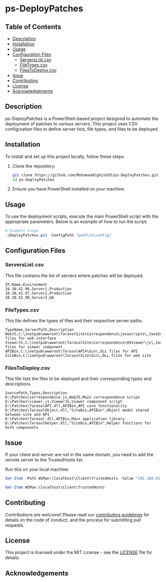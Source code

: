 # ps-DeployPatches

## Table of Contents
- [Description](#description)
- [Installation](#installation)
- [Usage](#usage)
- [Configuration Files](#configuration-files)
  - [ServersList.csv](#serverslistcsv)
  - [FileTypes.csv](#filetypescsv)
  - [FilesToDeploy.csv](#filestodeploycsv)
- [Issue](#issue)
- [Contributing](#contributing)
- [License](#license)
- [Acknowledgements](#acknowledgements)

## Description
ps-DeployPatches is a PowerShell-based project designed to automate the deployment of patches to various servers. This project uses CSV configuration files to define server lists, file types, and files to be deployed.

## Installation
To install and set up this project locally, follow these steps:

1. Clone the repository:
    ```sh
    git clone https://github.com/MohamadAlghish93/ps-DeployPatches.git
    cd ps-DeployPatches
    ```

2. Ensure you have PowerShell installed on your machine.

## Usage
To use the deployment scripts, execute the main PowerShell script with the appropriate parameters. Below is an example of how to run the script:

```powershell
# Example usage
.\DeployPatches.ps1 -ConfigPath "path\to\config"
```

## Configuration Files

### ServersList.csv
This file contains the list of servers where patches will be deployed.

```
IP,Name,Environment
10.30.42.96,Server1,Production
10.30.42.97,Server2,Production
10.30.42.98,Server3,QA
```

### FileTypes.csv
This file defines the types of files and their respective server paths.

```
TypeName,ServerPath,Description
WebJS,C:\inetpub\wwwroot\TarasolSite\Correspondence\javascripts\,JavaScript files for web interface
ViewerJS,C:\inetpub\wwwroot\TarasolSite\Correspondence\H5Viewer\js\,JavaScript files for viewer component
APIBin,C:\inetpub\wwwroot\TarasolAPI4\bin\,DLL files for API
SiteBin,C:\inetpub\wwwroot\TarasolSite\bin\,DLL files for web site
```

### FilesToDeploy.csv
This file lists the files to be deployed and their corresponding types and descriptions.

```
SourcePath,Types,Description
D:\Patches\correspondence.js,WebJS,Main correspondence script
D:\Patches\viewer.js,ViewerJS,Viewer component script
D:\Patches\TarasolAPI.dll,APIBin,API core functionality
D:\Patches\TarasolObject.dll,"SiteBin,APIBin",Object model shared between site and API
D:\Patches\Tarasol.dll,APIBin,Main application library
D:\Patches\TarasolHelper.dll,"SiteBin,APIBin",Helper functions for both components
```

## Issue
If your client and server are not in the same domain, you need to add the remote server to the TrustedHosts list.

Run this on your local machine:

```powershell
Set-Item -Path WSMan:\localhost\Client\TrustedHosts -Value "192.168.83.1" -Force
```

```powershell
Get-Item WSMan:\localhost\Client\TrustedHosts
```

## Contributing
Contributions are welcome! Please read our [contributing guidelines](CONTRIBUTING.md) for details on the code of conduct, and the process for submitting pull requests.

## License
This project is licensed under the MIT License - see the [LICENSE](LICENSE) file for details.

## Acknowledgements
